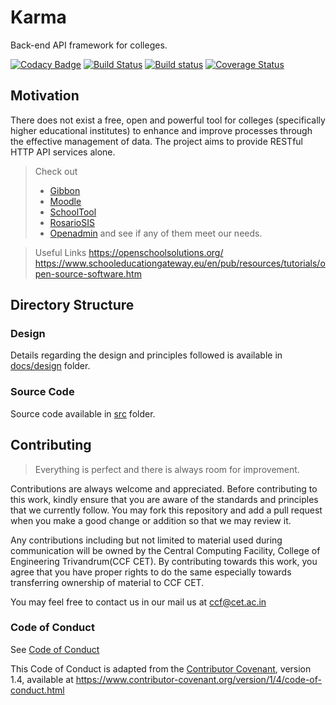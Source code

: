 # Karma

Back-end API framework for colleges.

<!-- Unable to break lines in the URLs. Fix when markdown adds support. -->
[![Codacy Badge](https://api.codacy.com/project/badge/Grade/2907c777010f4503adf7f8d4aa5eeaaa)](https://www.codacy.com/app/ccfcet/karma?utm_source=github.com&amp;utm_medium=referral&amp;utm_content=ccfcet/karma&amp;utm_campaign=Badge_Grade)
[![Build Status](https://img.shields.io/travis/ccfcet/karma/master.svg?label=linux+%26+osx)](https://travis-ci.org/ccfcet/karma)
[![Build status](https://img.shields.io/appveyor/ci/jilvin/karma/master.svg?label=windows)](https://ci.appveyor.com/project/jilvin/karma)
[![Coverage Status](https://coveralls.io/repos/github/ccfcet/karma/badge.svg?branch=master)](https://coveralls.io/github/ccfcet/karma?branch=master)

## Motivation

There does not exist a free, open and powerful tool for colleges (specifically higher educational institutes) to enhance and improve processes through the effective management of data. The project aims to provide RESTful HTTP API services alone.

> Check out
> * [Gibbon](https://gibbonedu.org/)
> * [Moodle](https://moodle.org/)
> * [SchoolTool](https://launchpad.net/schooltool)
> * [RosarioSIS](https://www.rosariosis.org/)
> * [Openadmin](http://richtech.ca/)
> and see if any of them meet our needs.

> Useful Links
> https://openschoolsolutions.org/
> https://www.schooleducationgateway.eu/en/pub/resources/tutorials/open-source-software.htm

## Directory Structure

### Design
Details regarding the design and principles followed is available in [docs/design](/docs/design/)
folder.

### Source Code
Source code available in [src](/src/) folder.

## Contributing

> Everything is perfect and there is always room for improvement.

Contributions are always welcome and appreciated. Before contributing to this
work, kindly ensure that you are aware of the standards and principles that we
currently follow. You may fork this repository and add a pull request when you
make a good change or addition so that we may review it.

Any contributions including but not limited to material used during
communication will be owned by the Central Computing Facility, College of
Engineering Trivandrum(CCF CET). By contributing towards this work, you agree
that you have proper rights to do the same especially towards transferring
ownership of material to CCF CET.

You may feel free to contact us in our mail us at <ccf@cet.ac.in>

### Code of Conduct

See [Code of Conduct](CODE_OF_CONDUCT.md)

This Code of Conduct is adapted from the [Contributor Covenant][homepage],
version 1.4, available at
https://www.contributor-covenant.org/version/1/4/code-of-conduct.html

[homepage]: https://www.contributor-covenant.org
